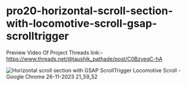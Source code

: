 # pro20-horizontal-scroll-section-with-locomotive-scroll-gsap-scrolltrigger

Preview Video Of Project Threads link:-
https://www.threads.net/@taushik_pathade/post/C0BzyeqC-hA

![Horizontal scroll section with GSAP ScrollTrigger   Locomotive Scroll - Google Chrome 26-11-2023 21_59_52](https://github.com/Taushik-Pathade/pro20-horizontal-scroll-section-with-locomotive-scroll-gsap-scrolltrigger/assets/120588702/c60058bd-7608-448b-86c2-601925242994)
